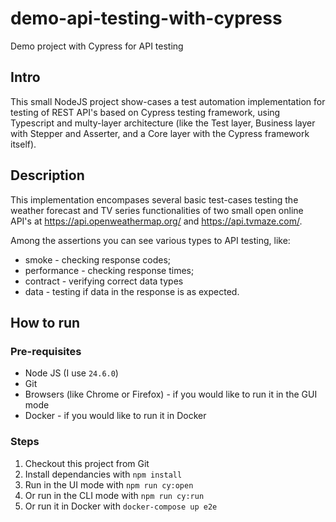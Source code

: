 # demo-api-testing-with-cypress

Demo project with Cypress for API testing

## Intro

This small NodeJS project show-cases a test automation implementation for testing of REST API's based on Cypress testing framework, using Typescript and  multy-layer architecture (like the Test layer, Business layer with Stepper and Asserter, and a Core layer with the Cypress framework itself).

## Description

This implementation encompases several basic test-cases testing the weather forecast and TV series functionalities of  two small open online API's at https://api.openweathermap.org/ and https://api.tvmaze.com/.

Among the assertions you can see various types to API testing, like:
- smoke - checking response codes;
- performance - checking response times;
- contract - verifying correct data types
- data - testing if data in the response is as expected.

## How to run
### Pre-requisites
- Node JS (I use `24.6.0`)
- Git
- Browsers (like Chrome or Firefox) - if you would like to run it in the GUI mode
- Docker - if you would like to run it in Docker

### Steps
1. Checkout this project from Git
2. Install dependancies with `npm install`
3. Run in the UI mode with `npm run cy:open`
4. Or run in the CLI mode with `npm run cy:run`
5. Or run it in Docker with `docker-compose up e2e`